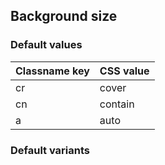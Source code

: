 ## Background size


<!-- <values.backgroundSize> -->
### Default values
|Classname key|CSS value|
|-------------|---------|
|cr           |cover    |
|cn           |contain  |
|a            |auto     |

<!-- </values.backgroundSize> -->

<!-- <variants.backgroundSize> -->
### Default variants

<!-- </variants.backgroundSize> -->
